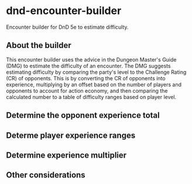 # dnd-encounter-builder
Encounter builder for DnD 5e to estimate difficulty.

## About the builder
This encounter builder uses the advice in the Dungeon Master's Guide (DMG) to estimate the difficulty of an encounter. The DMG suggests estimating difficulty by comparing the party's level to the Challenge Rating (CR) of opponents. This is by converting the CR of opponents into experience, multiplying by an offset based on the number of players and opponents to account for action economy, and then comparing the calculated number to a table of difficulty ranges based on player level.

## Determine the opponent experience total

## Determe player experience ranges

## Determine experience multiplier

## Other considerations

